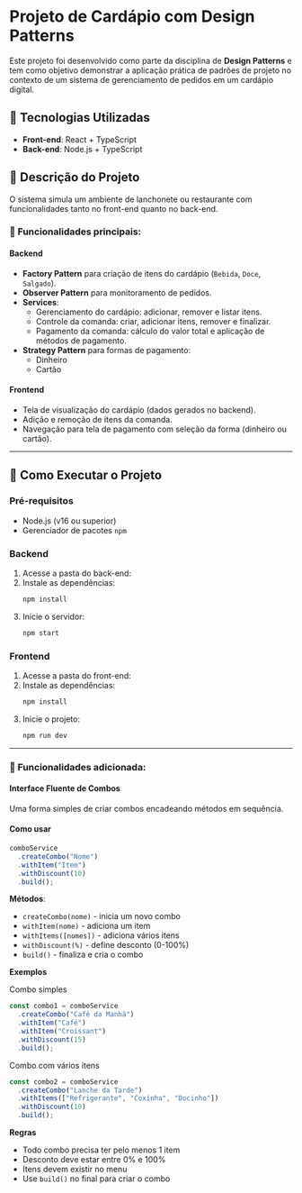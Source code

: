 # Projeto de Cardápio com Design Patterns

Este projeto foi desenvolvido como parte da disciplina de **Design Patterns** e tem como objetivo demonstrar a aplicação prática de padrões de projeto no contexto de um sistema de gerenciamento de pedidos em um cardápio digital.

## 🧩 Tecnologias Utilizadas

- **Front-end**: React + TypeScript
- **Back-end**: Node.js + TypeScript

## 🎯 Descrição do Projeto

O sistema simula um ambiente de lanchonete ou restaurante com funcionalidades tanto no front-end quanto no back-end.

### 🔧 Funcionalidades principais:

#### Backend
- **Factory Pattern** para criação de itens do cardápio (`Bebida`, `Doce`, `Salgado`).
- **Observer Pattern** para monitoramento de pedidos.
- **Services**:
  - Gerenciamento do cardápio: adicionar, remover e listar itens.
  - Controle da comanda: criar, adicionar itens, remover e finalizar.
  - Pagamento da comanda: cálculo do valor total e aplicação de métodos de pagamento.
- **Strategy Pattern** para formas de pagamento:
  - Dinheiro
  - Cartão

#### Frontend
- Tela de visualização do cardápio (dados gerados no backend).
- Adição e remoção de itens da comanda.
- Navegação para tela de pagamento com seleção da forma (dinheiro ou cartão).

---

## 🚀 Como Executar o Projeto

### Pré-requisitos

- Node.js (v16 ou superior)
- Gerenciador de pacotes `npm`

### Backend

1. Acesse a pasta do back-end:
2. Instale as dependências:
   ```bash
   npm install
   ```
3. Inicie o servidor:
    ```bash
   npm start
   ```

### Frontend

1. Acesse a pasta do front-end:
2. Instale as dependências:
   ```bash
   npm install
   ```
3. Inicie o projeto:
    ```bash
   npm run dev
   ```
---

### 🔧 Funcionalidades adicionada:

#### Interface Fluente de Combos

Uma forma simples de criar combos encadeando métodos em sequência.

#### Como usar

```typescript
comboService
  .createCombo("Nome")
  .withItem("Item")
  .withDiscount(10)
  .build();
```

**Métodos**:

- `createCombo(nome)` - inicia um novo combo
- `withItem(nome)` - adiciona um item
- `withItems([nomes])` - adiciona vários itens
- `withDiscount(%)` - define desconto (0-100%)
- `build()` - finaliza e cria o combo

**Exemplos**

Combo simples
```typescript
const combo1 = comboService
  .createCombo("Café da Manhã")
  .withItem("Café")
  .withItem("Croissant")
  .withDiscount(15)
  .build();
```

Combo com vários itens
```typescript
const combo2 = comboService
  .createCombo("Lanche da Tarde")
  .withItems(["Refrigerante", "Coxinha", "Docinho"])
  .withDiscount(10)
  .build();
```

**Regras**

- Todo combo precisa ter pelo menos 1 item
- Desconto deve estar entre 0% e 100%
- Itens devem existir no menu
- Use `build()` no final para criar o combo
